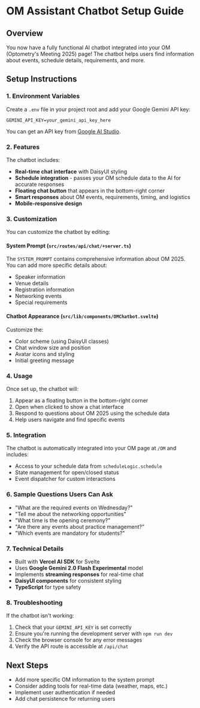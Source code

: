 # OM Assistant Chatbot Setup Guide

## Overview

You now have a fully functional AI chatbot integrated into your OM (Optometry's Meeting 2025) page! The chatbot helps users find information about events, schedule details, requirements, and more.

## Setup Instructions

### 1. Environment Variables

Create a `.env` file in your project root and add your Google Gemini API key:

```env
GEMINI_API_KEY=your_gemini_api_key_here
```

You can get an API key from [Google AI Studio](https://makersuite.google.com/app/apikey).

### 2. Features

The chatbot includes:

- **Real-time chat interface** with DaisyUI styling
- **Schedule integration** - passes your OM schedule data to the AI for accurate responses
- **Floating chat button** that appears in the bottom-right corner
- **Smart responses** about OM events, requirements, timing, and logistics
- **Mobile-responsive design**

### 3. Customization

You can customize the chatbot by editing:

#### System Prompt (`src/routes/api/chat/+server.ts`)

The `SYSTEM_PROMPT` contains comprehensive information about OM 2025. You can add more specific details about:

- Speaker information
- Venue details
- Registration information
- Networking events
- Special requirements

#### Chatbot Appearance (`src/lib/components/OMChatbot.svelte`)

Customize the:

- Color scheme (using DaisyUI classes)
- Chat window size and position
- Avatar icons and styling
- Initial greeting message

### 4. Usage

Once set up, the chatbot will:

1. Appear as a floating button in the bottom-right corner
2. Open when clicked to show a chat interface
3. Respond to questions about OM 2025 using the schedule data
4. Help users navigate and find specific events

### 5. Integration

The chatbot is automatically integrated into your OM page at `/OM` and includes:

- Access to your schedule data from `scheduleLogic.schedule`
- State management for open/closed status
- Event dispatcher for custom interactions

### 6. Sample Questions Users Can Ask

- "What are the required events on Wednesday?"
- "Tell me about the networking opportunities"
- "What time is the opening ceremony?"
- "Are there any events about practice management?"
- "Which events are mandatory for students?"

### 7. Technical Details

- Built with **Vercel AI SDK** for Svelte
- Uses **Google Gemini 2.0 Flash Experimental** model
- Implements **streaming responses** for real-time chat
- **DaisyUI components** for consistent styling
- **TypeScript** for type safety

### 8. Troubleshooting

If the chatbot isn't working:

1. Check that your `GEMINI_API_KEY` is set correctly
2. Ensure you're running the development server with `npm run dev`
3. Check the browser console for any error messages
4. Verify the API route is accessible at `/api/chat`

## Next Steps

- Add more specific OM information to the system prompt
- Consider adding tools for real-time data (weather, maps, etc.)
- Implement user authentication if needed
- Add chat persistence for returning users
